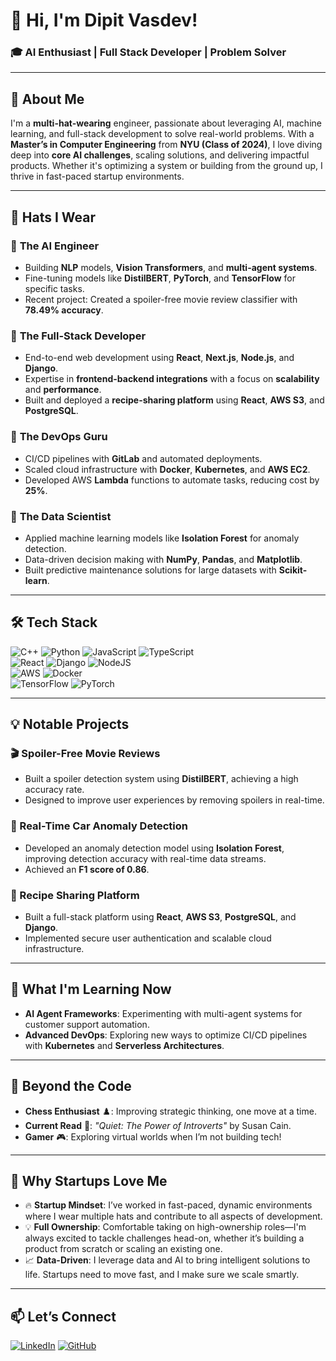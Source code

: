 # 👋 Hi, I'm Dipit Vasdev! 

### 🎓 **AI Enthusiast | Full Stack Developer | Problem Solver**

---

## 🌟 **About Me**

I'm a **multi-hat-wearing** engineer, passionate about leveraging AI, machine learning, and full-stack development to solve real-world problems. With a **Master’s in Computer Engineering** from **NYU (Class of 2024)**, I love diving deep into **core AI challenges**, scaling solutions, and delivering impactful products. Whether it's optimizing a system or building from the ground up, I thrive in fast-paced startup environments.

---

## 🎩 **Hats I Wear** 

### 🎩 **The AI Engineer**
- Building **NLP** models, **Vision Transformers**, and **multi-agent systems**.
- Fine-tuning models like **DistilBERT**, **PyTorch**, and **TensorFlow** for specific tasks.
- Recent project: Created a spoiler-free movie review classifier with **78.49% accuracy**.

### 🎩 **The Full-Stack Developer**
- End-to-end web development using **React**, **Next.js**, **Node.js**, and **Django**.
- Expertise in **frontend-backend integrations** with a focus on **scalability** and **performance**.
- Built and deployed a **recipe-sharing platform** using **React**, **AWS S3**, and **PostgreSQL**.

### 🎩 **The DevOps Guru**
- CI/CD pipelines with **GitLab** and automated deployments.
- Scaled cloud infrastructure with **Docker**, **Kubernetes**, and **AWS EC2**.
- Developed AWS **Lambda** functions to automate tasks, reducing cost by **25%**.

### 🎩 **The Data Scientist**
- Applied machine learning models like **Isolation Forest** for anomaly detection.
- Data-driven decision making with **NumPy**, **Pandas**, and **Matplotlib**.
- Built predictive maintenance solutions for large datasets with **Scikit-learn**.

---

## 🛠️ **Tech Stack**

![C++](https://img.shields.io/badge/c++-%2300599C.svg?style=for-the-badge&logo=c%2B%2B&logoColor=white) ![Python](https://img.shields.io/badge/python-3670A0?style=for-the-badge&logo=python&logoColor=ffdd54) ![JavaScript](https://img.shields.io/badge/javascript-%23323330.svg?style=for-the-badge&logo=javascript&logoColor=%23F7DF1E) ![TypeScript](https://img.shields.io/badge/typescript-%23007ACC.svg?style=for-the-badge&logo=typescript&logoColor=white)  
![React](https://img.shields.io/badge/react-%2320232a.svg?style=for-the-badge&logo=react&logoColor=%2361DAFB) ![Django](https://img.shields.io/badge/django-%23092E20.svg?style=for-the-badge&logo=django&logoColor=white) ![NodeJS](https://img.shields.io/badge/node.js-6DA55F?style=for-the-badge&logo=node.js&logoColor=white)  
![AWS](https://img.shields.io/badge/aws-%23232F3E.svg?style=for-the-badge&logo=amazon-aws&logoColor=%23F90) ![Docker](https://img.shields.io/badge/docker-%232496ED.svg?style=for-the-badge&logo=docker&logoColor=white)  
![TensorFlow](https://img.shields.io/badge/TensorFlow-%23FF6F00.svg?style=for-the-badge&logo=TensorFlow&logoColor=white) ![PyTorch](https://img.shields.io/badge/PyTorch-%23EE4C2C.svg?style=for-the-badge&logo=PyTorch&logoColor=white)

---

## 💡 **Notable Projects**

### **🎬 Spoiler-Free Movie Reviews**
- Built a spoiler detection system using **DistilBERT**, achieving a high accuracy rate.  
- Designed to improve user experiences by removing spoilers in real-time.

### **🚗 Real-Time Car Anomaly Detection**
- Developed an anomaly detection model using **Isolation Forest**, improving detection accuracy with real-time data streams.
- Achieved an **F1 score of 0.86**.

### **🍲 Recipe Sharing Platform**
- Built a full-stack platform using **React**, **AWS S3**, **PostgreSQL**, and **Django**.  
- Implemented secure user authentication and scalable cloud infrastructure.

---

## 🌱 **What I'm Learning Now**

- **AI Agent Frameworks**: Experimenting with multi-agent systems for customer support automation.
- **Advanced DevOps**: Exploring new ways to optimize CI/CD pipelines with **Kubernetes** and **Serverless Architectures**.

---

## 🎲 **Beyond the Code**

- **Chess Enthusiast** ♟️: Improving strategic thinking, one move at a time.
- **Current Read** 📖: *"Quiet: The Power of Introverts"* by Susan Cain.
- **Gamer** 🎮: Exploring virtual worlds when I’m not building tech!

---

## 🚀 **Why Startups Love Me**

- 🔥 **Startup Mindset**: I’ve worked in fast-paced, dynamic environments where I wear multiple hats and contribute to all aspects of development.  
- 💡 **Full Ownership**: Comfortable taking on high-ownership roles—I'm always excited to tackle challenges head-on, whether it’s building a product from scratch or scaling an existing one.  
- 📈 **Data-Driven**: I leverage data and AI to bring intelligent solutions to life. Startups need to move fast, and I make sure we scale smartly.  

---

## 📫 **Let’s Connect**

[![LinkedIn](https://img.shields.io/badge/LinkedIn-%230077B5.svg?logo=linkedin&logoColor=white)](https://linkedin.com/in/dipit-vasdev) [![GitHub](https://img.shields.io/badge/github-%2312100E.svg?style=for-the-badge&logo=github&logoColor=white)](https://github.com/dipitvasdev)  
